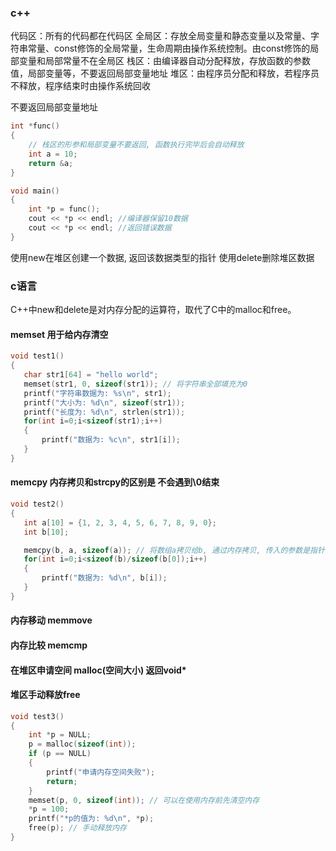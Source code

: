 ### c++
代码区：所有的代码都在代码区
全局区：存放全局变量和静态变量以及常量、字符串常量、const修饰的全局常量，生命周期由操作系统控制。由const修饰的局部变量和局部常量不在全局区
栈区：由编译器自动分配释放，存放函数的参数值，局部变量等，不要返回局部变量地址
堆区：由程序员分配和释放，若程序员不释放，程序结束时由操作系统回收

不要返回局部变量地址
```c++
int *func()
{
    // 栈区的形参和局部变量不要返回, 函数执行完毕后会自动释放
    int a = 10;
    return &a;
}

void main()
{
    int *p = func();
    cout << *p << endl; //编译器保留10数据
    cout << *p << endl; //返回错误数据
}
```
使用new在堆区创建一个数据, 返回该数据类型的指针
使用delete删除堆区数据
### c语言
 C++中new和delete是对内存分配的运算符，取代了C中的malloc和free。
 #### memset 用于给内存清空
 ```c
 void test1()
{
    char str1[64] = "hello world";
    memset(str1, 0, sizeof(str1)); // 将字符串全部填充为0
    printf("字符串数据为: %s\n", str1);
    printf("大小为: %d\n", sizeof(str1));
    printf("长度为: %d\n", strlen(str1));
    for(int i=0;i<sizeof(str1);i++)
    {
        printf("数据为: %c\n", str1[i]);
    }
}
 ```
 #### memcpy 内存拷贝和strcpy的区别是 不会遇到\0结束
 ```c
 void test2()
{
    int a[10] = {1, 2, 3, 4, 5, 6, 7, 8, 9, 0};
    int b[10];

    memcpy(b, a, sizeof(a)); // 将数组a拷贝给b, 通过内存拷贝, 传入的参数是指针
    for(int i=0;i<sizeof(b)/sizeof(b[0]);i++)
    {
        printf("数据为: %d\n", b[i]);
    }
}
 ```
#### 内存移动 memmove
#### 内存比较 memcmp
#### 在堆区申请空间 malloc(空间大小) 返回void*
#### 堆区手动释放free
```c
void test3()
{
    int *p = NULL;
    p = malloc(sizeof(int));
    if (p == NULL)
    {
        printf("申请内存空间失败");
        return;
    }
    memset(p, 0, sizeof(int)); // 可以在使用内存前先清空内存
    *p = 100;
    printf("*p的值为: %d\n", *p);
    free(p); // 手动释放内存
}
```